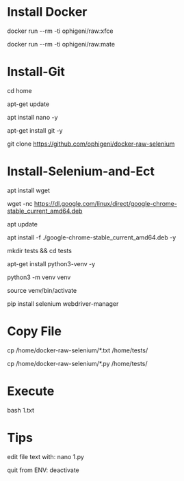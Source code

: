 # Install Docker

docker run --rm -ti ophigeni/raw:xfce

docker run --rm -ti ophigeni/raw:mate


# Install-Git

cd home

apt-get update

apt install nano -y

apt-get install git -y

git clone https://github.com/ophigeni/docker-raw-selenium


# Install-Selenium-and-Ect

apt install wget

wget -nc https://dl.google.com/linux/direct/google-chrome-stable_current_amd64.deb

apt update

apt install -f ./google-chrome-stable_current_amd64.deb -y

mkdir tests && cd tests

apt-get install python3-venv -y

python3 -m venv venv

source venv/bin/activate

pip install selenium webdriver-manager


# Copy File

cp /home/docker-raw-selenium/*.txt /home/tests/

cp /home/docker-raw-selenium/*.py /home/tests/

# Execute

bash 1.txt


# Tips

edit file text with: nano 1.py

quit from ENV: deactivate




